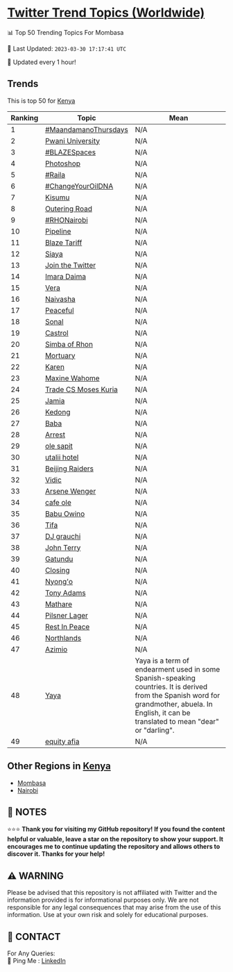 [Twitter Trend Topics (Worldwide)](https://github.com/ErcinDedeoglu/Twitter-Trend-Topics)
==========


📊 Top 50 Trending Topics For Mombasa

📆 Last Updated: `2023-03-30 17:17:41 UTC`

🔧 Updated every 1 hour!


## Trends

This is top 50 for [Kenya](</Kenya>)

| Ranking | Topic | Mean |
| ------- | ------------ | ------------ |
| 1 | [#MaandamanoThursdays](http://twitter.com/search?q=%23MaandamanoThursdays) | N/A |
| 2 | [Pwani University](http://twitter.com/search?q=Pwani+University) | N/A |
| 3 | [#BLAZESpaces](http://twitter.com/search?q=%23BLAZESpaces) | N/A |
| 4 | [Photoshop](http://twitter.com/search?q=Photoshop) | N/A |
| 5 | [#Raila](http://twitter.com/search?q=%23Raila) | N/A |
| 6 | [#ChangeYourOilDNA](http://twitter.com/search?q=%23ChangeYourOilDNA) | N/A |
| 7 | [Kisumu](http://twitter.com/search?q=Kisumu) | N/A |
| 8 | [Outering Road](http://twitter.com/search?q=Outering+Road) | N/A |
| 9 | [#RHONairobi](http://twitter.com/search?q=%23RHONairobi) | N/A |
| 10 | [Pipeline](http://twitter.com/search?q=Pipeline) | N/A |
| 11 | [Blaze Tariff](http://twitter.com/search?q=Blaze+Tariff) | N/A |
| 12 | [Siaya](http://twitter.com/search?q=Siaya) | N/A |
| 13 | [Join the Twitter](http://twitter.com/search?q=Join+the+Twitter) | N/A |
| 14 | [Imara Daima](http://twitter.com/search?q=Imara+Daima) | N/A |
| 15 | [Vera](http://twitter.com/search?q=Vera) | N/A |
| 16 | [Naivasha](http://twitter.com/search?q=Naivasha) | N/A |
| 17 | [Peaceful](http://twitter.com/search?q=Peaceful) | N/A |
| 18 | [Sonal](http://twitter.com/search?q=Sonal) | N/A |
| 19 | [Castrol](http://twitter.com/search?q=Castrol) | N/A |
| 20 | [Simba of Rhon](http://twitter.com/search?q=Simba+of+Rhon) | N/A |
| 21 | [Mortuary](http://twitter.com/search?q=Mortuary) | N/A |
| 22 | [Karen](http://twitter.com/search?q=Karen) | N/A |
| 23 | [Maxine Wahome](http://twitter.com/search?q=Maxine+Wahome) | N/A |
| 24 | [Trade CS Moses Kuria](http://twitter.com/search?q=Trade+CS+Moses+Kuria) | N/A |
| 25 | [Jamia](http://twitter.com/search?q=Jamia) | N/A |
| 26 | [Kedong](http://twitter.com/search?q=Kedong) | N/A |
| 27 | [Baba](http://twitter.com/search?q=Baba) | N/A |
| 28 | [Arrest](http://twitter.com/search?q=Arrest) | N/A |
| 29 | [ole sapit](http://twitter.com/search?q=ole+sapit) | N/A |
| 30 | [utalii hotel](http://twitter.com/search?q=utalii+hotel) | N/A |
| 31 | [Beijing Raiders](http://twitter.com/search?q=Beijing+Raiders) | N/A |
| 32 | [Vidic](http://twitter.com/search?q=Vidic) | N/A |
| 33 | [Arsene Wenger](http://twitter.com/search?q=Arsene+Wenger) | N/A |
| 34 | [cafe ole](http://twitter.com/search?q=cafe+ole) | N/A |
| 35 | [Babu Owino](http://twitter.com/search?q=Babu+Owino) | N/A |
| 36 | [Tifa](http://twitter.com/search?q=Tifa) | N/A |
| 37 | [DJ grauchi](http://twitter.com/search?q=DJ+grauchi) | N/A |
| 38 | [John Terry](http://twitter.com/search?q=John+Terry) | N/A |
| 39 | [Gatundu](http://twitter.com/search?q=Gatundu) | N/A |
| 40 | [Closing](http://twitter.com/search?q=Closing) | N/A |
| 41 | [Nyong'o](http://twitter.com/search?q=Nyong%27o) | N/A |
| 42 | [Tony Adams](http://twitter.com/search?q=Tony+Adams) | N/A |
| 43 | [Mathare](http://twitter.com/search?q=Mathare) | N/A |
| 44 | [Pilsner Lager](http://twitter.com/search?q=Pilsner+Lager) | N/A |
| 45 | [Rest In Peace](http://twitter.com/search?q=Rest+In+Peace) | N/A |
| 46 | [Northlands](http://twitter.com/search?q=Northlands) | N/A |
| 47 | [Azimio](http://twitter.com/search?q=Azimio) | N/A |
| 48 | [Yaya](http://twitter.com/search?q=Yaya) | Yaya is a term of endearment used in some Spanish-speaking countries. It is derived from the Spanish word for grandmother, abuela. In English, it can be translated to mean "dear" or "darling". |
| 49 | [equity afia](http://twitter.com/search?q=equity+afia) | N/A |



## Other Regions in [Kenya](</Kenya>)

* [Mombasa](</Kenya/Mombasa.md>)
* [Nairobi](</Kenya/Nairobi.md>)



## 📝 NOTES

⭐⭐⭐ **Thank you for visiting my GitHub repository! If you found the content helpful or valuable, leave a star on the repository to show your support. It encourages me to continue updating the repository and allows others to discover it. Thanks for your help!**


## ⚠️ WARNING

Please be advised that this repository is not affiliated with Twitter and the information provided is for informational purposes only. We are not responsible for any legal consequences that may arise from the use of this information. Use at your own risk and solely for educational purposes.


## 📨 CONTACT

 For Any Queries:  
            🏓 Ping Me : [LinkedIn](https://www.linkedin.com/in/ercindedeoglu/)
